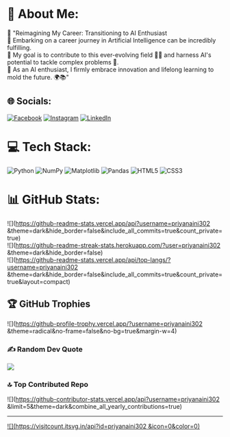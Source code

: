 # 💫 About Me:
🚀 "Reimagining My Career: Transitioning to AI Enthusiast<br> 🤖 Embarking on a career journey in Artificial Intelligence can be incredibly fulfilling. <br>🌟 My goal is to contribute to this ever-evolving field 🧠🔬 and harness AI's potential to tackle complex problems 🚧.<br>🌟 As an AI enthusiast, I firmly embrace innovation and lifelong learning to mold the future. 🌍📚"<br>


## 🌐 Socials:
[![Facebook](https://img.shields.io/badge/Facebook-%231877F2.svg?logo=Facebook&logoColor=white)](https://facebook.com/priyadh) [![Instagram](https://img.shields.io/badge/Instagram-%23E4405F.svg?logo=Instagram&logoColor=white)](https://instagram.com/dharinipriya3) [![LinkedIn](https://img.shields.io/badge/LinkedIn-%230077B5.svg?logo=linkedin&logoColor=white)](https://linkedin.com/in/www.linkedin.com/in/priyadharsini-m-49187828b) 

# 💻 Tech Stack:
![Python](https://img.shields.io/badge/python-3670A0?style=for-the-badge&logo=python&logoColor=ffdd54) ![NumPy](https://img.shields.io/badge/numpy-%23013243.svg?style=for-the-badge&logo=numpy&logoColor=white) ![Matplotlib](https://img.shields.io/badge/Matplotlib-%23ffffff.svg?style=for-the-badge&logo=Matplotlib&logoColor=black) ![Pandas](https://img.shields.io/badge/pandas-%23150458.svg?style=for-the-badge&logo=pandas&logoColor=white) ![HTML5](https://img.shields.io/badge/html5-%23E34F26.svg?style=for-the-badge&logo=html5&logoColor=white) ![CSS3](https://img.shields.io/badge/css3-%231572B6.svg?style=for-the-badge&logo=css3&logoColor=white)
# 📊 GitHub Stats:
![](https://github-readme-stats.vercel.app/api?username=priyanaini302 &theme=dark&hide_border=false&include_all_commits=true&count_private=true)<br/>
![](https://github-readme-streak-stats.herokuapp.com/?user=priyanaini302 &theme=dark&hide_border=false)<br/>
![](https://github-readme-stats.vercel.app/api/top-langs/?username=priyanaini302 &theme=dark&hide_border=false&include_all_commits=true&count_private=true&layout=compact)

## 🏆 GitHub Trophies
![](https://github-profile-trophy.vercel.app/?username=priyanaini302 &theme=radical&no-frame=false&no-bg=true&margin-w=4)

### ✍️ Random Dev Quote
![](https://quotes-github-readme.vercel.app/api?type=horizontal&theme=radical)

### 🔝 Top Contributed Repo
![](https://github-contributor-stats.vercel.app/api?username=priyanaini302 &limit=5&theme=dark&combine_all_yearly_contributions=true)

---
[![](https://visitcount.itsvg.in/api?id=priyanaini302 &icon=0&color=0)](https://visitcount.itsvg.in)

<!-- Proudly created with GPRM ( https://gprm.itsvg.in ) -->
